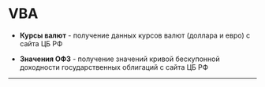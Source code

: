 # VBA

- **Курсы валют** - получение данных курсов валют (доллара и евро) с сайта ЦБ РФ
  
- **Значения ОФЗ** - получение значений кривой бескупонной доходности государственных облигаций с сайта ЦБ РФ

---
